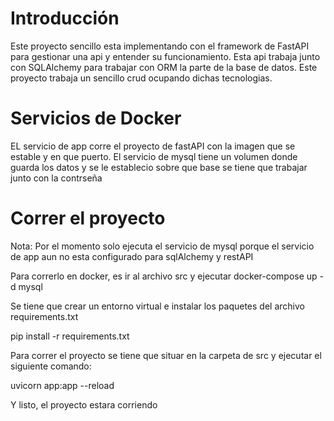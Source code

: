 # Introducción
Este proyecto sencillo esta implementando con el framework de FastAPI para gestionar una api y entender su funcionamiento. Esta api trabaja junto con SQLAlchemy para trabajar con ORM la parte de la base de datos. Este proyecto trabaja un sencillo crud ocupando dichas tecnologias.

# Servicios de Docker
EL servicio de app corre el proyecto de fastAPI con la imagen que se estable y en que puerto. El servicio de mysql tiene un volumen donde guarda los datos y se le establecio sobre que base se tiene que trabajar junto con la contrseña

# Correr el proyecto
<p>Nota: Por el momento solo ejecuta el servicio de mysql porque el servicio de app aun no esta configurado para sqlAlchemy y restAPI</p>
<p>Para correrlo en docker, es ir al archivo src y ejecutar docker-compose up -d mysql</p>
<p>Se tiene que crear un entorno virtual e instalar los paquetes del archivo requirements.txt</p>
<p>pip install -r requirements.txt</p>
<p>Para correr el proyecto se tiene que situar en la carpeta de src y ejecutar el siguiente comando:</p>
<p>uvicorn app:app --reload </p>
<p>Y listo, el proyecto estara corriendo</p>
